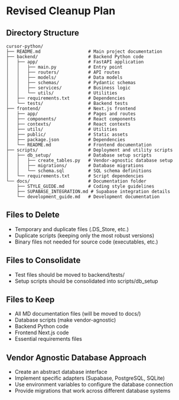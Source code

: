 # Revised Cleanup Plan

## Directory Structure
```
cursor-python/
├── README.md                  # Main project documentation
├── backend/                   # Backend Python code
│   ├── app/                   # FastAPI application
│   │   ├── main.py            # Entry point
│   │   ├── routers/           # API routes
│   │   ├── models/            # Data models
│   │   ├── schemas/           # Pydantic schemas
│   │   ├── services/          # Business logic
│   │   └── utils/             # Utilities
│   ├── requirements.txt       # Dependencies
│   └── tests/                 # Backend tests
├── frontend/                  # Next.js frontend
│   ├── app/                   # Pages and routes
│   ├── components/            # React components
│   ├── contexts/              # React contexts
│   ├── utils/                 # Utilities
│   ├── public/                # Static assets
│   ├── package.json           # Dependencies
│   └── README.md              # Frontend documentation
├── scripts/                   # Deployment and utility scripts
│   ├── db_setup/              # Database setup scripts
│   │   ├── create_tables.py   # Vendor-agnostic database setup
│   │   ├── migrations/        # Database migrations
│   │   └── schema.sql         # SQL schema definitions
│   └── requirements.txt       # Script dependencies
└── docs/                      # Documentation folder
    ├── STYLE_GUIDE.md         # Coding style guidelines
    ├── SUPABASE_INTEGRATION.md # Supabase integration details
    └── development_guide.md   # Development documentation
```

## Files to Delete
- Temporary and duplicate files (.DS_Store, etc.)
- Duplicate scripts (keeping only the most robust versions)
- Binary files not needed for source code (executables, etc.)

## Files to Consolidate
- Test files should be moved to backend/tests/
- Setup scripts should be consolidated into scripts/db_setup

## Files to Keep
- All MD documentation files (will be moved to docs/)
- Database scripts (make vendor-agnostic)
- Backend Python code
- Frontend Next.js code
- Essential requirements files

## Vendor Agnostic Database Approach
- Create an abstract database interface
- Implement specific adapters (Supabase, PostgreSQL, SQLite)
- Use environment variables to configure the database connection
- Provide migrations that work across different database systems 
